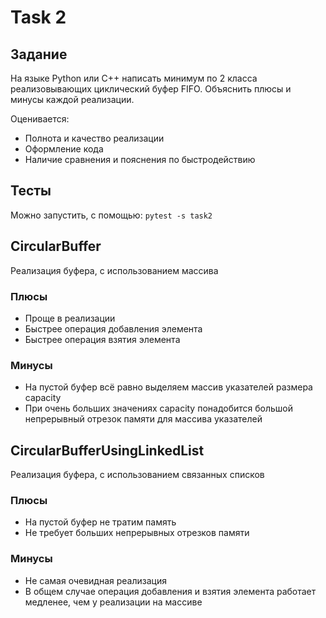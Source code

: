 # Task 2

## Задание

На языке Python или С++ написать минимум по 2 класса реализовывающих циклический буфер FIFO. Объяснить плюсы и минусы каждой реализации.

Оценивается:

- Полнота и качество реализации
- Оформление кода
- Наличие сравнения и пояснения по быстродействию

## Тесты

Можно запустить, с помощью:
`pytest -s task2`

## CircularBuffer

Реализация буфера, с использованием массива

### Плюсы

- Проще в реализации
- Быстрее операция добавления элемента
- Быстрее операция взятия элемента

### Минусы

- На пустой буфер всё равно выделяем массив указателей размера capacity
- При очень больших значениях capacity понадобится большой непрерывный отрезок памяти для массива указателей

## CircularBufferUsingLinkedList

Реализация буфера, с использованием связанных списков

### Плюсы

- На пустой буфер не тратим память
- Не требует больших непрерывных отрезков памяти

### Минусы

- Не самая очевидная реализация
- В общем случае операция добавления и взятия элемента работает медленее, чем у реализации на массиве